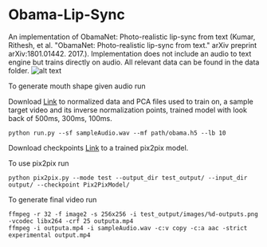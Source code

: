 # Obama-Lip-Sync
An implementation of ObamaNet: Photo-realistic lip-sync from text (Kumar, Rithesh, et al. "ObamaNet: Photo-realistic lip-sync from text." arXiv preprint arXiv:1801.01442. 2017.). Implementation does not include an audio to text engine but trains directly on audio. All relevant data can be found in the data folder.
![alt text](results/5.png)

To generate mouth shape given audio run

Download [Link](https://drive.google.com/drive/folders/1IE87yn1p5Rh8rKDfBb_NkAOuIxE2Jghr?usp=sharing) to normalized data and PCA files used to train on, a sample target video and its inverse normalization points, trained model with look back of 500ms, 300ms, 100ms.

```
python run.py --sf sampleAudio.wav --mf path/obama.h5 --lb 10
````

Download checkpoints [Link](https://drive.google.com/file/d/1xVD2qjyJodTbO3c_-14zwPF5ctwLAFYp/view) to a trained pix2pix model.

To use pix2pix run 
```
python pix2pix.py --mode test --output_dir test_output/ --input_dir output/ --checkpoint Pix2PixModel/
```

To generate final video run
```
ffmpeg -r 32 -f image2 -s 256x256 -i test_output/images/%d-outputs.png -vcodec libx264 -crf 25 outputa.mp4
ffmpeg -i outputa.mp4 -i sampleAudio.wav -c:v copy -c:a aac -strict experimental output.mp4
```
